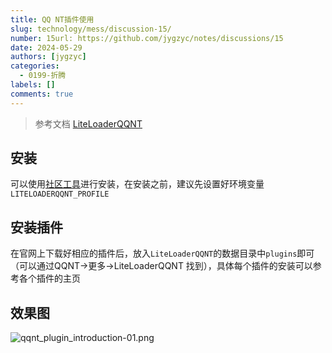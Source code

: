 ```yaml
---
title: QQ NT插件使用
slug: technology/mess/discussion-15/
number: 15url: https://github.com/jygzyc/notes/discussions/15
date: 2024-05-29
authors: [jygzyc]
categories: 
  - 0199-折腾
labels: []
comments: true
---
```


<!-- qqnt_plugin_introduction -->

> 参考文档 [LiteLoaderQQNT](https://liteloaderqqnt.github.io/)

## 安装

可以使用[社区工具](https://github.com/Mzdyl/LiteLoaderQQNT_Install/)进行安装，在安装之前，建议先设置好环境变量`LITELOADERQQNT_PROFILE`

## 安装插件

在官网上下载好相应的插件后，放入`LiteLoaderQQNT`的数据目录中`plugins`即可（可以通过QQNT->更多->LiteLoaderQQNT 找到），具体每个插件的安装可以参考各个插件的主页

## 效果图

![qqnt_plugin_introduction-01.png](https://bucket.lilac.fun/2024/06/qqnt_plugin_introduction-01.png)